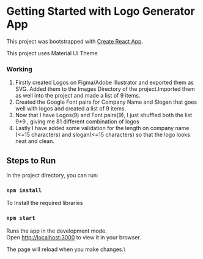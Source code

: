 # Getting Started with Logo Generator App

This project was bootstrapped with [Create React App](https://github.com/facebook/create-react-app).

This project uses Material UI Theme

### Working

1. Firstly created Logos on Figma/Adobe Illustrator and exported them as SVG. Added them to the Images Directory of the
   project.Imported them as well into the project and made a list of 9 items.
2. Created the Google Font pairs for Company Name and Slogan that goes well with logos and created a list of 9 items.
3. Now that I have Logos(9) and Font pairs(9), I just shuffled both the list 9*9 , giving me 81 different combination of
   logos
4. Lastly I have added some validation for the length on company name (<=15 characters) and slogan(<=15 characters) so
   that the logo looks neat and clean.

## Steps to Run

In the project directory, you can run:

### `npm install`

To Install the required libraries

### `npm start`

Runs the app in the development mode.\
Open [http://localhost:3000](http://localhost:3000) to view it in your browser.

The page will reload when you make changes.\